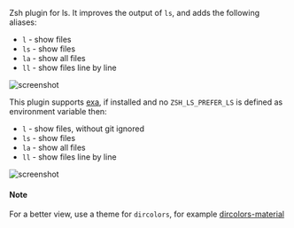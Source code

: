 Zsh plugin for ls. It improves the output of `ls`, and adds the following aliases:

* `l` - show files
* `ls` - show files
* `la` - show all files
* `ll` - show files line by line

![screenshot](https://github.com/zpm-zsh/ls/raw/master/ls.png)

This plugin supports [exa](https://github.com/ogham/exa), if installed and no `ZSH_LS_PREFER_LS` is defined as environment variable then:

* `l` - show files, without git ignored
* `ls` - show files
* `la` - show all files
* `ll` - show files line by line

![screenshot](https://github.com/zpm-zsh/ls/raw/master/exa.png)

#### Note
For a better view, use a theme for `dircolors`, for example [dircolors-material](https://github.com/zpm-zsh/dircolors-material)
